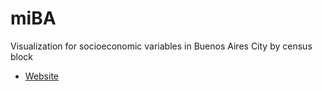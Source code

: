# miBA
Visualization for socioeconomic variables in Buenos Aires City by census block

* [Website](https://alephcero.github.io/miBA/)